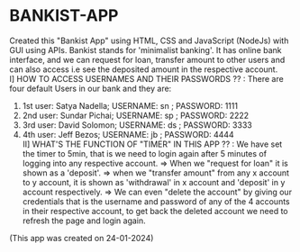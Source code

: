 # BANKIST-APP
Created this "Bankist App" using HTML, CSS and JavaScript (NodeJs) with GUI using APIs. Bankist stands for 'minimalist banking'. It has online bank interface, and we can request for loan, transfer amount to other users and can also access i.e see the deposited amount in the respective account.                                                                                                                        
I]
HOW TO ACCESS USERNAMES AND THEIR PASSWORDS ?? : There are four default Users in our bank and they are:
1) 1st user: Satya Nadella; USERNAME: sn ; PASSWORD: 1111
2) 2nd user: Sundar Pichai; USERNAME: sp ; PASSWORD: 2222
3) 3rd user: David Solomon; USERNAME: ds ; PASSWORD: 3333
4) 4th user: Jeff Bezos; USERNAME: jb ; PASSWORD: 4444                                                                                                                                                   
II] 
WHAT'S THE FUNCTION OF "TIMER" IN THIS APP ?? : We have set the timer to 5min, that is we need to login again after 5 minutes of logging into any respective account.
=> When we "request for loan" it is shown as a 'deposit'.
=> when we "transfer amount" from any x account to y account, it is shown as 'withdrawal' in x account and 'deposit' in y account respectively.
=> We can even "delete the account" by giving our credentials that is the username and password of any of the 4 accounts in their respective account, to get back the deleted account we need to refresh the page and login again.

(This app was created on 24-01-2024)
